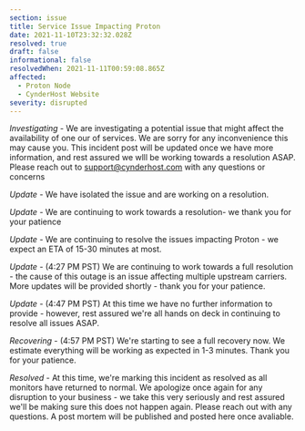 ```yaml
---
section: issue
title: Service Issue Impacting Proton
date: 2021-11-10T23:32:32.028Z
resolved: true
draft: false
informational: false
resolvedWhen: 2021-11-11T00:59:08.865Z
affected:
  - Proton Node
  - CynderHost Website
severity: disrupted
---
```

*Investigating* - We are investigating a potential issue that might affect the availability of one our of services. We are sorry for any inconvenience this may cause you. This incident post will be updated once we have more information, and rest assured we wlll be working towards a resolution ASAP. Please reach out to support@cynderhost.com with any questions or concerns

*Update* - We have isolated the issue and are working on a resolution.

*Update* - We are continuing to work towards a resolution- we thank you for your patience 

*Update* - We are continuing to resolve the issues impacting Proton - we expect an ETA of 15-30 minutes at most.

*Update* - (4:27 PM PST) We are continuing to work towards a full resolution - the cause of this outage is an issue affecting multiple upstream carriers. More updates will be provided shortly - thank you for your patience. 

*Update* - (4:47 PM PST) At this time we have no further information to provide - however, rest assured we're all hands on deck in continuing to resolve all issues ASAP. 

*Recovering* - (4:57 PM PST) We're starting to see a full recovery now. We estimate everything will be working as expected in 1-3 minutes. Thank you for your patience. 

*Resolved* - At this time, we're marking this incident as resolved as all monitors have returned to normal. We apologize once again for any disruption to your business - we take this very seriously and rest assured we'll be making sure this does not happen again. Please reach out with any questions. A post mortem will be published and posted here once avaliable. 
